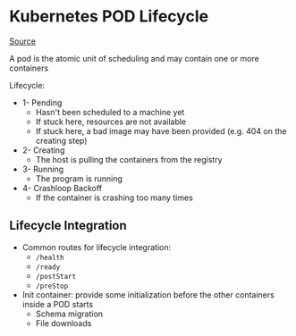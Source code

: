 # Kubernetes POD Lifecycle

[Source](https://www.youtube.com/watch?v=wlYESb124xM)

A pod is the atomic unit of scheduling and may contain one or more containers

Lifecycle:

* 1- Pending
  * Hasn't been scheduled to a machine yet
  * If stuck here, resources are not available
  * If stuck here, a bad image may have been provided (e.g. 404 on the creating step)
* 2- Creating
  * The host is pulling the containers from the registry
* 3- Running
  * The program is running
* 4- Crashloop Backoff
  * If the container is crashing too many times

## Lifecycle Integration

* Common routes for lifecycle integration:
  * `/health`
  * `/ready`
  * `/postStart`
  * `/preStop`
* Init container: provide some initialization before the other containers inside a POD starts
  * Schema migration
  * File downloads
